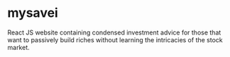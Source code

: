 # mysavei
React JS website containing condensed investment advice for those that want to passively build riches without learning the intricacies of the stock market.
